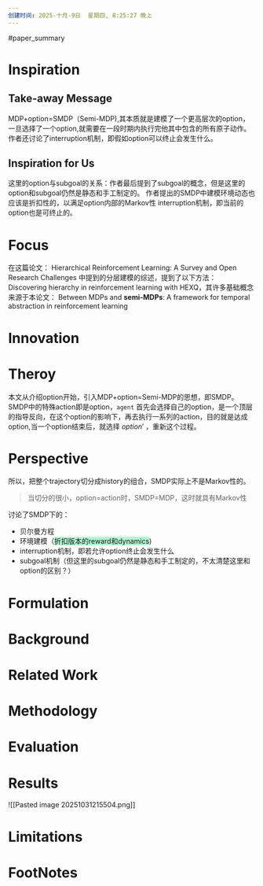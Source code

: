 ```yaml
---
创建时间: 2025-十月-9日  星期四, 8:25:27 晚上
---
```

#paper_summary 

# Inspiration
## Take-away Message
MDP+option=SMDP（Semi-MDP),其本质就是建模了一个更高层次的option，一旦选择了一个option,就需要在一段时期内执行完他其中包含的所有原子动作。作者还讨论了interruption机制，即假如option可以终止会发生什么。
## Inspiration for Us
这里的option与subgoal的关系：作者最后提到了subgoal的概念，但是这里的option和subgoal仍然是静态和手工制定的。
作者提出的SMDP中建模环境动态也应该是折扣性的，以满足option内部的Markov性
interruption机制，即当前的option也是可终止的。
# Focus

在这篇论文： Hierarchical Reinforcement Learning: A Survey and Open Research Challenges 中提到的分层建模的综述，提到了以下方法： Discovering hierarchy in reinforcement learning with HEXQ，其许多基础概念来源于本论文： 
Between MDPs and **semi-MDPs**: A framework for temporal abstraction in reinforcement learning 
# Innovation
# Theroy
本文从介绍option开始，引入MDP+option=Semi-MDP的思想，即SMDP。SMDP中的特殊action即是option，`agent` 首先会选择自己的option，是一个顶层的指导反向，在这个option的影响下，再去执行一系列的action，目的就是达成option,当一个option结束后，就选择 $option'$ ，重新这个过程。

# Perspective
所以，把整个trajectory切分成history的组合，SMDP实际上不是Markov性的。
>当切分的很小，option=action时，SMDP=MDP，这时就具有Markov性

讨论了SMDP下的：
- 贝尔曼方程
- 环境建模（<span style="background:#affad1">折扣版本的reward和dynamics</span>)
- interruption机制，即若允许option终止会发生什么
- subgoal机制（但这里的subgoal仍然是静态和手工制定的，不太清楚这里和option的区别？）
# Formulation
# Background
# Related Work
# Methodology
# Evaluation
# Results
![[Pasted image 20251031215504.png]]
# Limitations
# FootNotes
